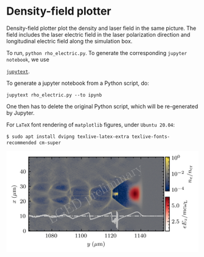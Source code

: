 # Density-field plotter
Density-field plotter plot the density and laser field in the same picture.
The field includes the laser electric field in the laser polarization direction and longitudinal electric field along the simulation box.

To run, `python rho_electric.py`. To generate the corresponding `jupyter notebook`, we use

[`jupytext`](https://github.com/mwouts/jupytext). 

To generate a jupyter notebook from a Python script, do:

```console
jupytext rho_electric.py --to ipynb
```

One then has to delete the original Python script, which will be re-generated by Jupyter.

For `LaTeX` font rendering of `matplotlib` figures, under `Ubuntu 20.04`:

```console
$ sudo apt install dvipng texlive-latex-extra texlive-fonts-recommended cm-super
```

![alt text](laser_density.png)

